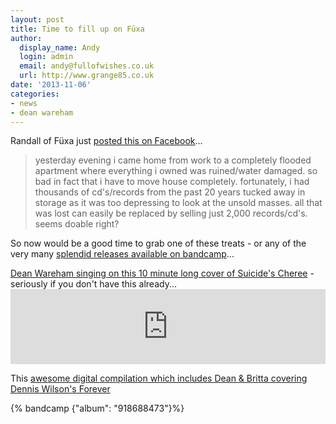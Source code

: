 ```yaml
---
layout: post
title: Time to fill up on Füxa
author:
  display_name: Andy
  login: admin
  email: andy@fullofwishes.co.uk
  url: http://www.grange85.co.uk
date: '2013-11-06'
categories:
- news
- dean wareham
---
```

<p>Randall of Füxa just <a href="https://www.facebook.com/permalink.php?story_fbid=10151742594418931&id=187296468930">posted this on Facebook</a>...</p>
<blockquote><p>yesterday evening i came home from work to a completely flooded apartment where everything i owned was ruined/water damaged. so bad in fact that i have to move house completely. fortunately, i had thousands of cd's/records from the past 20 years tucked away in storage as it was too depressing to look at the unsold masses. all that was lost can easily be replaced by selling just 2,000 records/cd's. seems doable right? </p></blockquote>
<p>So now would be a good time to grab one of these treats - or any of the very many <a href="http://fuxa1.bandcamp.com/">splendid releases available on bandcamp</a>...</p>
<p><a href="http://fuxa1.bandcamp.com/album/fuxa-commits-suicide">Dean Wareham singing on this 10 minute long cover of Suicide's Cheree</a> - seriously if you don't have this already...<br />
<iframe style="border: 0; width: 100%; height: 120px;" src="https://bandcamp.com/EmbeddedPlayer/album=3874447431/size=medium/bgcol=ffffff/linkcol=0687f5/t=1/transparent=true/" seamless><a href="http://fuxa1.bandcamp.com/album/fuxa-commits-suicide">Fuxa Commits Suicide by fuxa</a></iframe></p>
<p>This <a href="http://fuxa1.bandcamp.com/album/a-mind-expansion-digital-compilation">awesome digital compilation which includes Dean & Britta covering Dennis Wilson's Forever</a></p>
{% bandcamp {"album": "918688473"}%}

